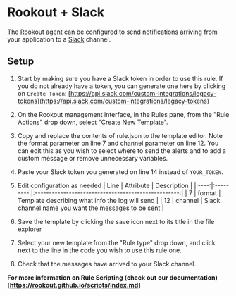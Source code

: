 # Rookout + Slack

The [Rookout] agent can be configured to send notifications arriving from your
application to a [Slack] channel.

## Setup

1. Start by making sure you have a Slack token in order to use this rule.
If you do not already have a token, you can generate one here by clicking on `Create Token`:
[https://api.slack.com/custom-integrations/legacy-tokens](https://api.slack.com/custom-integrations/legacy-tokens)

1. On the Rookout management interface, in the Rules pane, from the "Rule Actions"
drop down, select "Create New Template".

1. Copy and replace the contents of rule.json to the template editor. Note the format parameter on line 7
and channel parameter on line 12.
You can edit this as you wish to select where to send the alerts and to add a custom message or remove unnecessary variables.

1. Paste your Slack token you generated on line 14 instead of `YOUR_TOKEN`.

1. Edit configuration as needed
    | Line | Attribute |                     Description                     |
    |:----:|:---------:|:---------------------------------------------------:|
    |   7  |   format  |   Template describing what info the log will send   |
    |  12  |  channel  | Slack channel name you want the messages to be sent |

1. Save the template by clicking the save icon next to its title in the file explorer

1. Select your new template from the "Rule type" drop down, and click next to
the line in the code you wish to use this rule one.

1. Check that the messages have arrived to your Slack channel.

__For more information on Rule Scripting (check out our documentation)[https://rookout.github.io/scripts/index.md]__

[Slack]: https://slack.com/
[Rookout]: https://rookout.github.io
